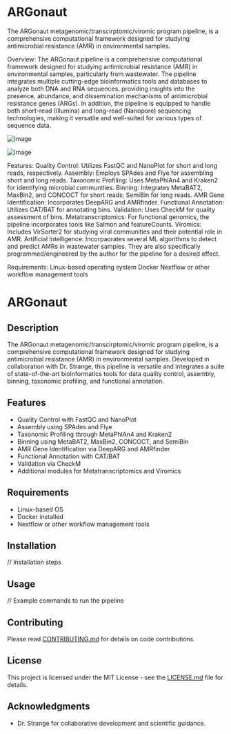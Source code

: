 # ARGonaut
The ARGonaut metagenomic/transcirptomic/viromic program pipeline, is a comprehensive computational framework designed for studying antimicrobial resistance (AMR) in environmental samples.


Overview:
The ARGonaut pipeline is a comprehensive computational framework designed for studying antimicrobial resistance (AMR) in environmental samples, particularly from wastewater. The pipeline integrates multiple cutting-edge bioinformatics tools and databases to analyze both DNA and RNA sequences, providing insights into the presence, abundance, and dissemination mechanisms of antimicrobial resistance genes (ARGs). In addition, the pipeline is equipped to handle both short-read (Illumina) and long-read (Nanopore) sequencing technologies, making it versatile and well-suited for various types of sequence data.



![image](https://github.com/user-attachments/assets/dc29bb9d-1517-455a-b44a-8d0ad676ebb9)



















![image](https://github.com/cmorris2945/ARGonaut/assets/30676606/52a2c5a4-c1da-4cd4-8fe9-bd5645c12c41)



























Features:
Quality Control: Utilizes FastQC and NanoPlot for short and long reads, respectively.
Assembly: Employs SPAdes and Flye for assembling short and long reads.
Taxonomic Profiling: Uses MetaPhlAn4 and Kraken2 for identifying microbial communities.
Binning: Integrates MetaBAT2, MaxBin2, and CONCOCT for short reads; SemiBin for long reads.
AMR Gene Identification: Incorporates DeepARG and AMRfinder.
Functional Annotation: Utilizes CAT/BAT for annotating bins.
Validation: Uses CheckM for quality assessment of bins.
Metatranscriptomics: For functional genomics, the pipeline incorporates tools like Salmon and featureCounts.
Viromics: Includes VirSorter2 for studying viral communities and their potential role in AMR.
Artificial Intelligence: Incorpaorates several ML algorithms to detect and predict AMRs in wastewater samples. They are also specifically programmed/engineered by the author for the pipeline for a desired effect.

Requirements:
Linux-based operating system
Docker
Nextflow or other workflow management tools


# ARGonaut

## Description

The ARGonaut metagenomic/transcirptomic/viromic program pipeline, is a comprehensive computational framework designed for studying antimicrobial resistance (AMR) in environmental samples.
Developed in collaboration with Dr. Strange, this pipeline is versatile and integrates a suite of state-of-the-art bioinformatics tools for data quality control, assembly, binning, taxonomic profiling, and functional annotation.

## Features

- Quality Control with FastQC and NanoPlot
- Assembly using SPAdes and Flye
- Taxonomic Profiling through MetaPhlAn4 and Kraken2
- Binning using MetaBAT2, MaxBin2, CONCOCT, and SemiBin
- AMR Gene Identification via DeepARG and AMRfinder
- Functional Annotation with CAT/BAT
- Validation via CheckM
- Additional modules for Metatranscriptomics and Viromics

## Requirements

- Linux-based OS
- Docker installed
- Nextflow or other workflow management tools

## Installation

// Installation steps

## Usage

// Example commands to run the pipeline

## Contributing

Please read [CONTRIBUTING.md](CONTRIBUTING.md) for details on code contributions.

## License

This project is licensed under the MIT License - see the [LICENSE.md](LICENSE.md) file for details.

## Acknowledgments

- Dr. Strange for collaborative development and scientific guidance.



